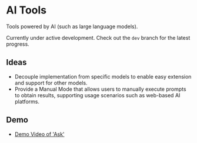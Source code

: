 # AI Tools

Tools powered by AI (such as large language models).

Currently under active development. Check out the `dev` branch for the latest progress.

## Ideas

- Decouple implementation from specific models to enable easy extension and support for other models.
- Provide a Manual Mode that allows users to manually execute prompts to obtain results, supporting usage scenarios such as web-based AI platforms.

## Demo

- [Demo Video of 'Ask'](https://youtu.be/AaYIwvn2W1Q)
